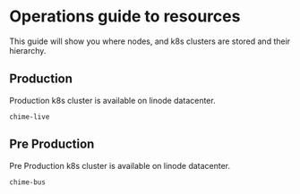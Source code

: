 # Operations guide to resources

This guide will show you where nodes, and k8s clusters are stored and their hierarchy.

## Production

Production k8s cluster is available on linode datacenter.

`chime-live`


## Pre Production

Pre Production k8s cluster is available on linode datacenter.

`chime-bus`
